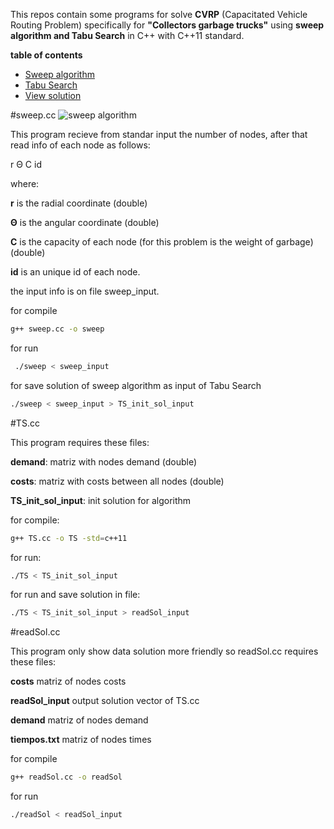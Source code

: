 This repos contain some programs for solve **CVRP** (Capacitated Vehicle Routing Problem) specifically for **"Collectors garbage  trucks"** using **sweep algorithm and Tabu Search** in C++ with C++11 standard.

**table of contents**

- [Sweep algorithm](#sweep.cc)
- [Tabu Search](#TS.cc)
- [View solution](#readSol.cc)

#sweep.cc
![sweep algorithm](http://w1.cirrelt.ca/~vidalt/en/VRPExample.png)

This program recieve from standar input the number of nodes, after that read info of each node as follows:

r Θ C id

where:

**r** is the radial coordinate (double)

**Θ** is the angular coordinate (double)

**C** is the capacity of each node (for this problem is the weight of garbage) (double)

**id** is an unique id of each node.

the input info is on file sweep_input.

for compile

```bash
g++ sweep.cc -o sweep
```

for run

```bash
 ./sweep < sweep_input
```

for save solution of sweep algorithm as input of Tabu Search

```bash
./sweep < sweep_input > TS_init_sol_input
```

#TS.cc

This program requires these files:

**demand**: matriz with nodes demand (double)

**costs**: matriz with costs between all nodes (double)

**TS_init_sol_input**: init solution for algorithm

for compile:

```bash
g++ TS.cc -o TS -std=c++11
```

for run:

```bash
./TS < TS_init_sol_input
```
for run and save solution in file:
```bash
./TS < TS_init_sol_input > readSol_input
```

#readSol.cc

This program only show data solution more friendly so readSol.cc requires these files:

**costs** matriz of nodes costs

**readSol_input** output solution vector of TS.cc

**demand** matriz of nodes demand

**tiempos.txt** matriz of nodes times

for compile

```bash
g++ readSol.cc -o readSol
```

for run

```bash
./readSol < readSol_input
```
